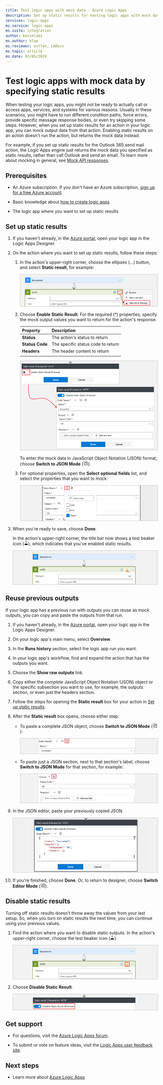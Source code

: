 ```yaml
---
title: Test logic apps with mock data - Azure Logic Apps
description: Set up static results for testing logic apps with mock data without affecting production environments
services: logic-apps
ms.service: logic-apps
ms.suite: integration
author: kevinlam1
ms.author: klam
ms.reviewer: estfan, LADocs
ms.topic: article
ms.date: 03/05/2019
---
```


# Test logic apps with mock data by specifying static results

When testing your logic apps, you might not be ready to actually 
call or access apps, services, and systems for various reasons. 
Usually in these scenarios, you might have to run different condition 
paths, force errors, provide specific message response bodies, 
or even try skipping some steps. However, when you set up static 
results for an action in your logic app, you can mock output data 
from that action. Enabling static results on an action doesn't 
run the action, but returns the mock data instead. 

For example, if you set up static results for the Outlook 365 send 
mail action, the Logic Apps engine just returns the mock data you 
specified as static results, rather than call Outlook and send an email.
To learn more about mocking in general, see 
[Mock API responses](../api-management/mock-api-responses.md).

## Prerequisites

* An Azure subscription. If you don't have an Azure subscription, 
<a href="https://azure.microsoft.com/free/" target="_blank">sign up for a free Azure account</a>.

* Basic knowledge about 
[how to create logic apps](../logic-apps/quickstart-create-first-logic-app-workflow.md)

* The logic app where you want to set up static results

<a name="set-up-static-results"></a>

## Set up static results

1. If you haven't already, in the 
[Azure portal](https://portal.azure.com), 
open your logic app in the Logic Apps Designer.

1. On the action where you want to set up 
static results, follow these steps: 

   1. In the action's upper-right corner, 
   choose the ellipses (*...*) button, 
   and select **Static result**, for example:

      ![Select "Static result" > "Enable Static Result"](./media/test-logic-apps-mock-data-static-results/select-static-result.png)

   1. Choose **Enable Static Result**. For the required (*) properties, 
   specify the mock output values you want to return for the action's response.

      | Property | Description |
      |----------|-------------|
      | **Status** | The action's status to return |
      | **Status Code** | The specific status code to return |
      | **Headers** | The header content to return |
      |||

      ![Select "Enable Static Result"](./media/test-logic-apps-mock-data-static-results/enable-static-result.png)

      To enter the mock data in JavaScript Object Notation (JSON) format, 
      choose **Switch to JSON Mode** (![Choose "Switch to JSON Mode"](./media/test-logic-apps-mock-data-static-results/switch-to-json-mode-button.png)).

   1. For optional properties, open the **Select optional fields** list, 
   and select the properties that you want to mock.

      ![Select optional properties](./media/test-logic-apps-mock-data-static-results/optional-properties.png)

1. When you're ready to save, choose **Done**.

   In the action's upper-right corner, the title bar now shows a test beaker icon 
   (![Icon for static results](./media/test-logic-apps-mock-data-static-results/static-results-test-beaker-icon.png)), 
   which indicates that you've enabled static results.

   ![Icon showing enabled static results](./media/test-logic-apps-mock-data-static-results/static-results-enabled.png)

<a name="reuse-sample-outputs"></a>

## Reuse previous outputs

If your logic app has a previous run with outputs 
you can reuse as mock outputs, you can copy and 
paste the outputs from that run.

1. If you haven't already, in the [Azure portal](https://portal.azure.com), 
open your logic app in the Logic Apps Designer.

1. On your logic app's main menu, select **Overview**. 

1. In the **Runs history** section, 
select the logic app run you want.

1. In your logic app's workflow, find and expand 
the action that has the outputs you want.

1. Choose the **Show raw outputs** link.

1. Copy either the complete JavaScript Object Notation 
(JSON) object or the specific subsection you want to use, 
for example, the outputs section, or even just the headers section.

1. Follow the steps for opening the **Static result** 
box for your action in [Set up static results](#set-up-static-results).

1. After the **Static result** box opens, choose either step:

   * To paste a complete JSON object, choose **Switch to JSON Mode** 
   (![Choose "Switch to JSON Mode"](./media/test-logic-apps-mock-data-static-results/switch-to-json-mode-button.png)):

     ![Choose "Switch to JSON Mode" for complete object](./media/test-logic-apps-mock-data-static-results/switch-to-json-mode-button-complete.png)

   * To paste just a JSON section, next to that section's label, 
   choose **Switch to JSON Mode** for that section, for example:

     ![Choose "Switch to JSON Mode" for outputs](./media/test-logic-apps-mock-data-static-results/switch-to-json-mode-button-outputs.png)

1. In the JSON editor, paste your previously copied JSON.

   ![JSON mode](./media/test-logic-apps-mock-data-static-results/json-editing-mode.png)

1. If you're finished, choose **Done**. Or, to return to designer, choose **Switch Editor Mode** (![Choose "Switch Editor Mode"](./media/test-logic-apps-mock-data-static-results/switch-editor-mode-button.png)).

## Disable static results

Turning off static results doesn't throw away the 
values from your last setup. So, when you turn on 
static results the next time, you can continue 
using your previous values.

1. Find the action where you want to disable static outputs. 
In the action's upper-right corner, choose the test beaker icon (![Icon for static results](./media/test-logic-apps-mock-data-static-results/static-results-test-beaker-icon.png)).

   ![Disable static results](./media/test-logic-apps-mock-data-static-results/disable-static-results.png)

1. Choose **Disable Static Result**.

   ![Disable static results](./media/test-logic-apps-mock-data-static-results/disable-static-results-button.png)

## Get support

* For questions, visit the 
[Azure Logic Apps forum](https://social.msdn.microsoft.com/Forums/en-US/home?forum=azurelogicapps).

* To submit or vote on feature ideas, visit the [Logic Apps user feedback site](https://aka.ms/logicapps-wish).

## Next steps

* Learn more about [Azure Logic Apps](../logic-apps/logic-apps-overview.md)